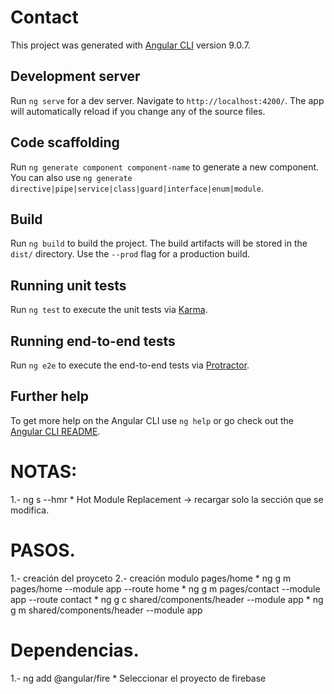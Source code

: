 # Contact

This project was generated with [Angular CLI](https://github.com/angular/angular-cli) version 9.0.7.

## Development server

Run `ng serve` for a dev server. Navigate to `http://localhost:4200/`. The app will automatically reload if you change any of the source files.

## Code scaffolding

Run `ng generate component component-name` to generate a new component. You can also use `ng generate directive|pipe|service|class|guard|interface|enum|module`.

## Build

Run `ng build` to build the project. The build artifacts will be stored in the `dist/` directory. Use the `--prod` flag for a production build.

## Running unit tests

Run `ng test` to execute the unit tests via [Karma](https://karma-runner.github.io).

## Running end-to-end tests

Run `ng e2e` to execute the end-to-end tests via [Protractor](http://www.protractortest.org/).

## Further help

To get more help on the Angular CLI use `ng help` or go check out the [Angular CLI README](https://github.com/angular/angular-cli/blob/master/README.md).


# NOTAS:
1.- ng s --hmr
    * Hot Module Replacement -> recargar solo la sección que se modifica.

# PASOS.
1.- creación del proyceto
2.- creación modulo pages/home
    * ng g m pages/home --module app --route home
    * ng g m pages/contact --module app --route contact
    * ng g c shared/components/header --module app
    * ng g m shared/components/header --module app

# Dependencias.
1.- ng add @angular/fire
    * Seleccionar el proyecto de firebase
